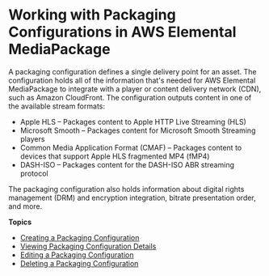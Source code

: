 # Working with Packaging Configurations in AWS Elemental MediaPackage<a name="pkg-cfig"></a>

A packaging configuration defines a single delivery point for an asset\. The configuration holds all of the information that's needed for AWS Elemental MediaPackage to integrate with a player or content delivery network \(CDN\), such as Amazon CloudFront\. The configuration outputs content in one of the available stream formats:
+ Apple HLS – Packages content to Apple HTTP Live Streaming \(HLS\) 
+ Microsoft Smooth – Packages content for Microsoft Smooth Streaming players
+ Common Media Application Format \(CMAF\) – Packages content to devices that support Apple HLS fragmented MP4 \(fMP4\)
+ DASH\-ISO – Packages content for the DASH\-ISO ABR streaming protocol

The packaging configuration also holds information about digital rights management \(DRM\) and encryption integration, bitrate presentation order, and more\.

**Topics**
+ [Creating a Packaging Configuration](pkg-cfig-create.md)
+ [Viewing Packaging Configuration Details](pkg-cfig-view.md)
+ [Editing a Packaging Configuration](pkg-cfig-edit.md)
+ [Deleting a Packaging Configuration](pkg-cfig-delete.md)